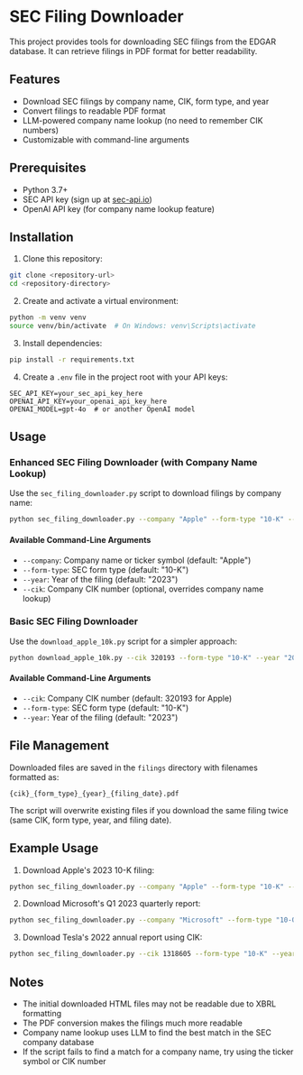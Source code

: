 # SEC Filing Downloader

This project provides tools for downloading SEC filings from the EDGAR database. It can retrieve filings in PDF format for better readability.

## Features

- Download SEC filings by company name, CIK, form type, and year
- Convert filings to readable PDF format
- LLM-powered company name lookup (no need to remember CIK numbers)
- Customizable with command-line arguments

## Prerequisites

- Python 3.7+
- SEC API key (sign up at [sec-api.io](https://sec-api.io/))
- OpenAI API key (for company name lookup feature)

## Installation

1. Clone this repository:
```bash
git clone <repository-url>
cd <repository-directory>
```

2. Create and activate a virtual environment:
```bash
python -m venv venv
source venv/bin/activate  # On Windows: venv\Scripts\activate
```

3. Install dependencies:
```bash
pip install -r requirements.txt
```

4. Create a `.env` file in the project root with your API keys:
```
SEC_API_KEY=your_sec_api_key_here
OPENAI_API_KEY=your_openai_api_key_here
OPENAI_MODEL=gpt-4o  # or another OpenAI model
```

## Usage

### Enhanced SEC Filing Downloader (with Company Name Lookup)

Use the `sec_filing_downloader.py` script to download filings by company name:

```bash
python sec_filing_downloader.py --company "Apple" --form-type "10-K" --year "2023"
```

#### Available Command-Line Arguments

- `--company`: Company name or ticker symbol (default: "Apple")
- `--form-type`: SEC form type (default: "10-K")
- `--year`: Year of the filing (default: "2023")
- `--cik`: Company CIK number (optional, overrides company name lookup)

### Basic SEC Filing Downloader

Use the `download_apple_10k.py` script for a simpler approach:

```bash
python download_apple_10k.py --cik 320193 --form-type "10-K" --year "2023"
```

#### Available Command-Line Arguments

- `--cik`: Company CIK number (default: 320193 for Apple)
- `--form-type`: SEC form type (default: "10-K")
- `--year`: Year of the filing (default: "2023")

## File Management

Downloaded files are saved in the `filings` directory with filenames formatted as:
```
{cik}_{form_type}_{year}_{filing_date}.pdf
```

The script will overwrite existing files if you download the same filing twice (same CIK, form type, year, and filing date).

## Example Usage

1. Download Apple's 2023 10-K filing:
```bash
python sec_filing_downloader.py --company "Apple" --form-type "10-K" --year "2023"
```

2. Download Microsoft's Q1 2023 quarterly report:
```bash
python sec_filing_downloader.py --company "Microsoft" --form-type "10-Q" --year "2023"
```

3. Download Tesla's 2022 annual report using CIK:
```bash
python sec_filing_downloader.py --cik 1318605 --form-type "10-K" --year "2022"
```

## Notes

- The initial downloaded HTML files may not be readable due to XBRL formatting
- The PDF conversion makes the filings much more readable
- Company name lookup uses LLM to find the best match in the SEC company database
- If the script fails to find a match for a company name, try using the ticker symbol or CIK number
